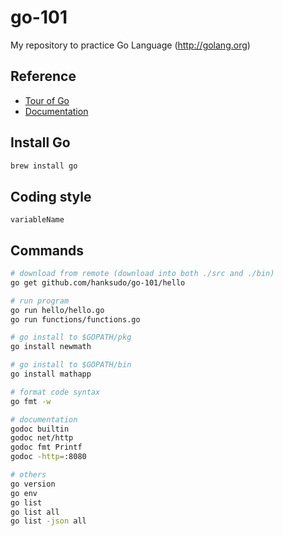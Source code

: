 go-101
======

My repository to practice Go Language (http://golang.org)

## Reference

- [Tour of Go](http://tour.golang.org/)
- [Documentation](http://golang.org/doc/)

## Install Go

```bash
brew install go
```

## Coding style

```
variableName
```

## Commands

```bash
# download from remote (download into both ./src and ./bin)
go get github.com/hanksudo/go-101/hello

# run program
go run hello/hello.go
go run functions/functions.go

# go install to $GOPATH/pkg
go install newmath

# go install to $GOPATH/bin
go install mathapp

# format code syntax
go fmt -w

# documentation
godoc builtin
godoc net/http
godoc fmt Printf
godoc -http=:8080

# others
go version
go env
go list
go list all
go list -json all
```
